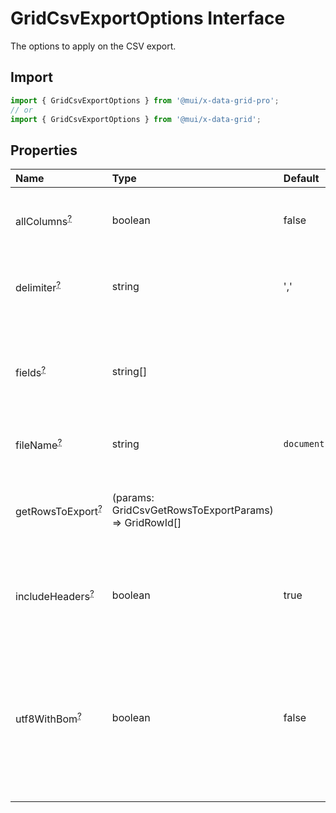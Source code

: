 # GridCsvExportOptions Interface

<p class="description">The options to apply on the CSV export.</p>

## Import

```js
import { GridCsvExportOptions } from '@mui/x-data-grid-pro';
// or
import { GridCsvExportOptions } from '@mui/x-data-grid';
```

## Properties

| Name                                                                                              | Type                                                                                    | Default                                            | Description                                                                                                                                      |
| :------------------------------------------------------------------------------------------------ | :-------------------------------------------------------------------------------------- | :------------------------------------------------- | :----------------------------------------------------------------------------------------------------------------------------------------------- |
| <span class="prop-name optional">allColumns<sup><abbr title="optional">?</abbr></sup></span>      | <span class="prop-type">boolean</span>                                                  | <span class="prop-default">false</span>            | If `true`, the hidden columns will also be exported.                                                                                             |
| <span class="prop-name optional">delimiter<sup><abbr title="optional">?</abbr></sup></span>       | <span class="prop-type">string</span>                                                   | <span class="prop-default">','</span>              | The character used to separate fields.                                                                                                           |
| <span class="prop-name optional">fields<sup><abbr title="optional">?</abbr></sup></span>          | <span class="prop-type">string[]</span>                                                 |                                                    | The columns exported.<br />This should only be used if you want to restrict the columns exports.                                                 |
| <span class="prop-name optional">fileName<sup><abbr title="optional">?</abbr></sup></span>        | <span class="prop-type">string</span>                                                   | <span class="prop-default">`document.title`</span> | The string used as the file name.                                                                                                                |
| <span class="prop-name optional">getRowsToExport<sup><abbr title="optional">?</abbr></sup></span> | <span class="prop-type">(params: GridCsvGetRowsToExportParams) =&gt; GridRowId[]</span> |                                                    | Function that returns the id of the rows to export on the order they should be exported.                                                         |
| <span class="prop-name optional">includeHeaders<sup><abbr title="optional">?</abbr></sup></span>  | <span class="prop-type">boolean</span>                                                  | <span class="prop-default">true</span>             | If `true`, the first row of the CSV will include the headers of the grid.                                                                        |
| <span class="prop-name optional">utf8WithBom<sup><abbr title="optional">?</abbr></sup></span>     | <span class="prop-type">boolean</span>                                                  | <span class="prop-default">false</span>            | If `true`, the UTF-8 Byte Order Mark (BOM) prefixes the exported file.<br />This can allow Excel to automatically detect file encoding as UTF-8. |
